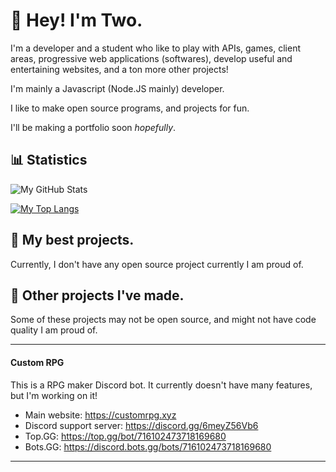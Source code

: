 # 👋 Hey! I'm Two.

I'm a developer and a student who like to play with APIs, games, client areas, progressive web applications (softwares), develop useful and entertaining websites, and a ton more other projects! 

I'm mainly a Javascript (Node.JS mainly) developer.

I like to make open source programs, and projects for fun.

I'll be making a portfolio soon *hopefully*.

## 📊 Statistics

![My GitHub Stats](https://github-readme-stats.vercel.app/api?username=real2two&show_icons=true&theme=dark)

[![My Top Langs](https://github-readme-stats.vercel.app/api/top-langs/?username=real2two)](https://github.com/anuraghazra/github-readme-stats)

## 📌 My best projects.

Currently, I don't have any open source project currently I am proud of.

## 📂 Other projects I've made.

Some of these projects may not be open source, and might not have code quality I am proud of.

---

#### Custom RPG

This is a RPG maker Discord bot. It currently doesn't have many features, but I'm working on it!

- Main website: https://customrpg.xyz
- Discord support server: https://discord.gg/6meyZ56Vb6
- Top.GG: https://top.gg/bot/716102473718169680
- Bots.GG: https://discord.bots.gg/bots/716102473718169680

---

